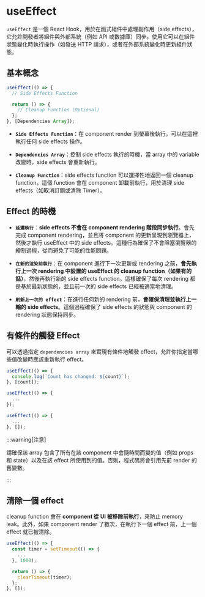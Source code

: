 ---
---

# useEffect
`useEffect` 是一個 React Hook，用於在函式組件中處理副作用（side effects），它允許開發者將組件與外部系統（例如 API 或數據庫）同步。使用它可以在組件狀態變化時執行操作（如發送 HTTP 請求），或者在外部系統變化時更新組件狀態。

## 基本概念
```jsx
useEffect(() => {
  // Side Effects Function

  return () => {
    // Cleanup Function (Optional)
  };
}, [Dependencies Array]);
```

- **`Side Effects Function`**：在 component render 到螢幕後執行，可以在這裡執行任何 side effects 操作。

- **`Dependencies Array`**：控制 side effects 執行的時機，當 array 中的 variable 改變時，side effects 會重新執行。

- **`Cleanup Function`**：side effects function 可以選擇性地返回一個 cleanup function，這個 function 會在 component 卸載前執行，用於清理 side effects（如取消訂閱或清除 Timer）。

## Effect 的時機
- **`延遲執行`**：**side effects 不會在 component rendering 階段同步執行**。會先完成 component rendering，並且將 component 的更新呈現到瀏覽器上，然後才執行 useEffect 中的 side effects。這種行為確保了不會阻塞瀏覽器的繪制過程，從而避免了可能的性能問題。

- **`在新的渲染前執行`**：在 component 進行下一次更新或 rendering 之前，**會先執行上一次 rendering 中設置的 useEffect 的 cleanup function（如果有的話）**，然後再執行新的 side effects function。這樣確保了每次 rendering 都是基於最新狀態的，並且前一次的 side effects 已經被適當地清理。

- **`刷新上一次的 effect`**：在進行任何新的 rendering 前，**會確保清理並執行上一輪的 side effects**。這個過程確保了 side effects 的狀態與 component 的 rendering 狀態保持同步。

## 有條件的觸發 Effect
可以透過指定 `dependencies array` 來實現有條件地觸發 effect，允許你指定當哪些值改變時應該重新執行 effect。
```jsx title="只有當 count 改變時才會觸發"
useEffect(() => {
  console.log(`Count has changed: ${count}`);
}, [count]);
```
```jsx title="如果不提供 dependencies array，effect 將在每次渲染後執行"
useEffect(() => {
  ...
});
```
```jsx title="如果提供一個空 array，effect 僅在組件掛載時執行一次"
useEffect(() => {
  ...
}, []);
```
:::warning[注意]

請確保該 array 包含了所有在該 component 中會隨時間而變的值（例如 props 和 state）以及在該 effect 所使用到的值。否則，程式碼將會引用先前 render 的舊變數。

:::

## 清除一個 effect
cleanup function 會在 **component 從 UI 被移除前執行**，來防止 memory leak。此外，如果 component render 了數次，在執行下一個 effect 前，上一個 effect 就已被清除。

```jsx title="component 被移除前，setTimeout 創建的計時器會被清除"
useEffect(() => {
  const timer = setTimeout(() => {
    ...
  }, 1000);

  return () => {
    clearTimeout(timer);
  };
}, []);
```
